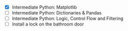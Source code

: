- [x] Intermediate Python: Matplotlib
- [ ] Intermediate Python: Dictionaries & Pandas
- [ ] Intermediate Python: Logic, Control Flow and Filtering
- [ ] Install a lock on the bathroom door